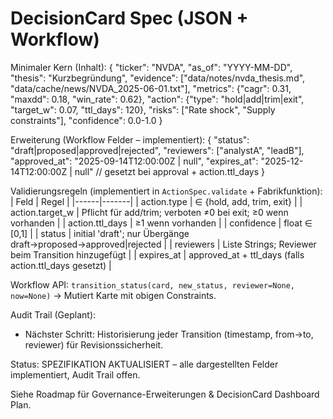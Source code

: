 # DecisionCard Spec (JSON + Workflow)

Minimaler Kern (Inhalt):
{
  "ticker": "NVDA",
  "as_of": "YYYY-MM-DD",
  "thesis": "Kurzbegründung",
  "evidence": ["data/notes/nvda_thesis.md", "data/cache/news/NVDA_2025-06-01.txt"],
  "metrics": {"cagr": 0.31, "maxdd": 0.18, "win_rate": 0.62},
  "action": {"type": "hold|add|trim|exit", "target_w": 0.07, "ttl_days": 120},
  "risks": ["Rate shock", "Supply constraints"],
  "confidence": 0.0-1.0
}

Erweiterung (Workflow Felder – implementiert):
{
  "status": "draft|proposed|approved|rejected",
  "reviewers": ["analystA", "leadB"],
  "approved_at": "2025-09-14T12:00:00Z | null",
  "expires_at": "2025-12-14T12:00:00Z | null"  // gesetzt bei approval + action.ttl_days
}

Validierungsregeln (implementiert in `ActionSpec.validate` + Fabrikfunktion):
| Feld | Regel |
|------|-------|
| action.type | ∈ {hold, add, trim, exit} |
| action.target_w | Pflicht für add/trim; verboten ≠0 bei exit; ≥0 wenn vorhanden |
| action.ttl_days | ≥1 wenn vorhanden |
| confidence | float ∈ [0,1] |
| status | initial 'draft'; nur Übergänge draft→proposed→approved|rejected |
| reviewers | Liste Strings; Reviewer beim Transition hinzugefügt |
| expires_at | approved_at + ttl_days (falls action.ttl_days gesetzt) |

Workflow API:
`transition_status(card, new_status, reviewer=None, now=None)` → Mutiert Karte mit obigen Constraints.

Audit Trail (Geplant):
- Nächster Schritt: Historisierung jeder Transition (timestamp, from→to, reviewer) für Revisionssicherheit.

Status: SPEZIFIKATION AKTUALISIERT – alle dargestellten Felder implementiert, Audit Trail offen.

Siehe Roadmap für Governance-Erweiterungen & DecisionCard Dashboard Plan.
